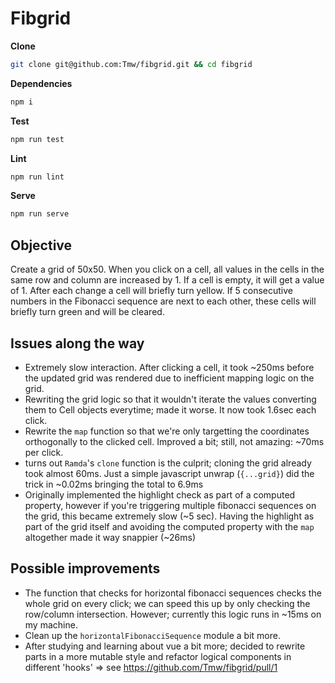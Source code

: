 # Fibgrid

**Clone**

```bash
git clone git@github.com:Tmw/fibgrid.git && cd fibgrid
```

**Dependencies**

```bash
npm i
```

**Test**

```bash
npm run test
```

**Lint**

```bash
npm run lint
```

**Serve**

```bash
npm run serve
```

## Objective

Create a grid of 50x50. When you click on a cell, all values in the cells in the same row and column are increased by 1. If a cell is empty, it will get a value of 1. After each change a cell will briefly turn yellow. If 5 consecutive numbers in the Fibonacci sequence are next to each other, these cells will briefly turn green and will be cleared.

## Issues along the way

- Extremely slow interaction. After clicking a cell, it took ~250ms before the updated grid was rendered due to inefficient mapping logic on the grid.
- Rewriting the grid logic so that it wouldn't iterate the values converting them to Cell objects everytime; made it worse. It now took 1.6sec each click.
- Rewrite the `map` function so that we're only targetting the coordinates orthogonally to the clicked cell. Improved a bit; still, not amazing: ~70ms per click.
- turns out `Ramda`'s `clone` function is the culprit; cloning the grid already took almost 60ms. Just a simple javascript unwrap (`{...grid}`) did the trick in ~0.02ms bringing the total to 6.9ms
- Originally implemented the highlight check as part of a computed property, however if you're triggering multiple fibonacci sequences on the grid, this became extremely slow (~5 sec). Having the highlight as part of the grid itself and avoiding the computed property with the `map` altogether made it way snappier (~26ms)

## Possible improvements

- The function that checks for horizontal fibonacci sequences checks the whole grid on every click; we can speed this up by only checking the row/column intersection. However; currently this logic runs in ~15ms on my machine.
- Clean up the `horizontalFibonacciSequence` module a bit more.
- After studying and learning about vue a bit more; decided to rewrite parts in a more mutable style and refactor logical components in different 'hooks' => see https://github.com/Tmw/fibgrid/pull/1
